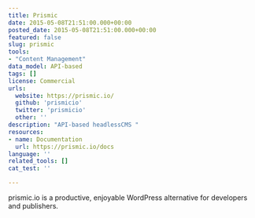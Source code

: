 ```yaml
---
title: Prismic
date: 2015-05-08T21:51:00.000+00:00
posted_date: 2015-05-08T21:51:00.000+00:00
featured: false
slug: prismic
tools:
- "Content Management"
data_model: API-based
tags: []
license: Commercial
urls:
  website: https://prismic.io/
  github: 'prismicio'
  twitter: 'prismicio'
  other: ''
description: "API-based headlessCMS "
resources:
- name: Documentation
  url: https://prismic.io/docs
language: ''
related_tools: []
cat_test: ''

---
```


prismic.io is a productive, enjoyable WordPress alternative for developers and publishers.
